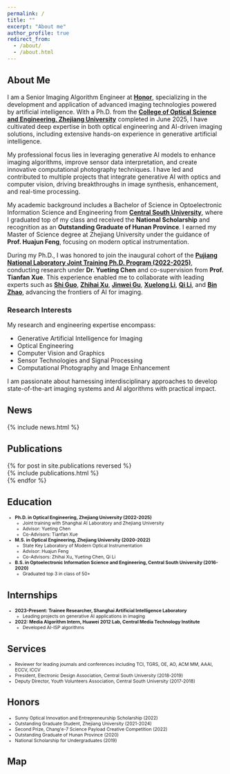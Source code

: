 ```yaml
---
permalink: /
title: ""
excerpt: "About me"
author_profile: true
redirect_from:  
  - /about/
  - /about.html
---
```


## About Me

I am a Senior Imaging Algorithm Engineer at **[Honor](https://www.honor.com/cn/)**, specializing in the development and application of advanced imaging technologies powered by artificial intelligence. With a Ph.D. from the **[College of Optical Science and Engineering, Zhejiang University](http://opt.zju.edu.cn/)** completed in June 2025, I have cultivated deep expertise in both optical engineering and AI-driven imaging solutions, including extensive hands-on experience in generative artificial intelligence.

My professional focus lies in leveraging generative AI models to enhance imaging algorithms, improve sensor data interpretation, and create innovative computational photography techniques. I have led and contributed to multiple projects that integrate generative AI with optics and computer vision, driving breakthroughs in image synthesis, enhancement, and real-time processing.

My academic background includes a Bachelor of Science in Optoelectronic Information Science and Engineering from **[Central South University](https://www.csu.edu.cn/)**, where I graduated top of my class and received the **National Scholarship** and recognition as an **Outstanding Graduate of Hunan Province**. I earned my Master of Science degree at Zhejiang University under the guidance of **Prof. Huajun Feng**, focusing on modern optical instrumentation.

During my Ph.D., I was honored to join the inaugural cohort of the **[Pujiang National Laboratory Joint Training Ph.D. Program (2022-2025)](https://www.shlab.org.cn/news/5443403.html)**, conducting research under **Dr. Yueting Chen** and co-supervision from **Prof. Tianfan Xue**. This experience enabled me to collaborate with leading experts such as **[Shi Guo](https://guoshi28.github.io/)**, **[Zhihai Xu](https://person.zju.edu.cn/0089108)**, **[Jinwei Gu](https://www.gujinwei.org/)**, **[Xuelong Li](https://scholar.google.com/citations?user=ahUibskAAAAJ&hl=zh-TW)**, **[Qi Li](https://person.zju.edu.cn/0098047)**, and **[Bin Zhao](https://iopen.nwpu.edu.cn/info/1251/1852.htm)**, advancing the frontiers of AI for imaging.

### Research Interests

My research and engineering expertise encompass:

- Generative Artificial Intelligence for Imaging  
- Optical Engineering
- Computer Vision and Graphics  
- Sensor Technologies and Signal Processing  
- Computational Photography and Image Enhancement  

I am passionate about harnessing interdisciplinary approaches to develop state-of-the-art imaging systems and AI algorithms with practical impact.

## News  
<style>  
  .news { font-size: 0.75em; }  
</style>  
{% include news.html %}

## Publications  
<style>  
  .hoverTable {  
    width: 85%;  
    border-collapse: collapse;  
    border: none;  
  }  
  .hoverTable td {  
    padding: 7px;  
  }  
  .hoverTable tr {  
    background: #ffffff;  
  }  
  .hoverTable tr:hover {  
    background-color: #f7f7f7;  
  }  
</style>  
{% for post in site.publications reversed %}  
  {% include publications.html %}  
{% endfor %}

## Education  
<style>  
  .experiences { font-size: 0.75em; }  
</style>  
<div class="experiences">  
  <ul>  
    <li><b>Ph.D. in Optical Engineering, Zhejiang University (2022-2025)</b>  
      <ul>  
        <li>Joint training with Shanghai AI Laboratory and Zhejiang University</li>  
        <li>Advisor: Yueting Chen</li>  
        <li>Co-Advisors: Tianfan Xue</li>  
      </ul>  
    </li>  
    <li><b>M.S. in Optical Engineering, Zhejiang University (2020-2022)</b>  
      <ul>  
        <li>State Key Laboratory of Modern Optical Instrumentation</li>  
        <li>Advisor: Huajun Feng</li>  
        <li>Co-Advisors: Zhihai Xu, Yueting Chen, Qi Li</li>  
      </ul>  
    </li>  
    <li><b>B.S. in Optoelectronic Information Science and Engineering, Central South University (2016-2020)</b>  
      <ul>  
        <li>Graduated top 3 in class of 50+</li>  
      </ul>  
    </li>  
  </ul>  
</div>

## Internships  
<style>  
  .experiences { font-size: 0.75em; }  
</style>  
<div class="experiences">  
  <ul>  
    <li><b>2023-Present: Trainee Researcher, Shanghai Artificial Intelligence Laboratory</b>  
      <ul>  
        <li>Leading projects on generative AI applications in imaging</li>  
      </ul>  
    </li>  
    <li><b>2022: Media Algorithm Intern, Huawei 2012 Lab, Central Media Technology Institute</b>  
      <ul>  
        <li>Developed AI-ISP algorithms</li>  
      </ul>  
    </li>  
  </ul>  
</div>

## Services  
<style>  
  .experiences { font-size: 0.75em; }  
</style>  
<div class="experiences">  
  <ul>  
    <li>Reviewer for leading journals and conferences including TCI, TGRS, OE, AO, ACM MM, AAAI, ECCV, ICCV</li>  
    <li>President, Electronic Design Association, Central South University (2018-2019)</li>  
    <li>Deputy Director, Youth Volunteers Association, Central South University (2017-2018)</li>  
  </ul>  
</div>

## Honors  
<style>  
  .experiences { font-size: 0.75em; }  
</style>  
<div class="experiences">  
  <ul>  
    <li>Sunny Optical Innovation and Entrepreneurship Scholarship (2022)</li>  
    <li>Outstanding Graduate Student, Zhejiang University (2021-2024)</li>  
    <li>Second Prize, Chang'e-7 Science Payload Creative Competition (2022)</li>  
    <li>Outstanding Graduate of Hunan Province (2020)</li>  
    <li>National Scholarship for Undergraduates (2019)</li>  
  </ul>  
</div>

## Map  
<div align="left">  
<script type='text/javascript' id='clustrmaps' src='//cdn.clustrmaps.com/map_v2.js?cl=ffffff&w=600&t=tt&d=xpVbL44eoe75JcgH_sR2JTn7R5yhjDwmG9mUxpyhOw0'></script>  
</div>
